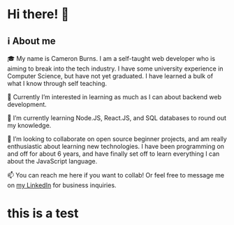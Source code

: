 <h1>Hi there! 👋</h1>

<h2>ℹ About me</h2>

<p>🎓 My name is Cameron Burns. I am a self-taught web developer who is aiming to break into the tech industry. I have some university experience in Computer Science, but have not yet graduated. I have learned a bulk of what I know through self teaching.</p>

<p> 👀 Currently I’m interested in learning as much as I can about backend web development.</p>
<p> 🌱 I’m currently learning Node.JS, React.JS, and SQL databases to round out my knowledge.</p>
<p>🤝 I’m looking to collaborate on open source beginner projects, and am really enthusiastic about learning new technologies. I have been programming on and off for about 6 years, and have finally set off to learn everything I can about the JavaScript language.</p>


<p>📫 You can reach me here if you want to collab! Or feel free to message me on <a href="https://www.linkedin.com/in/cameron--burns/">my LinkedIn</a> for business inquiries.</p>

  <h1> this is a test </h1>

<!---
Cameron0942/Cameron0942 is a ✨ special ✨ repository because its `README.md` (this file) appears on your GitHub profile.
You can click the Preview link to take a look at your changes.
--->
